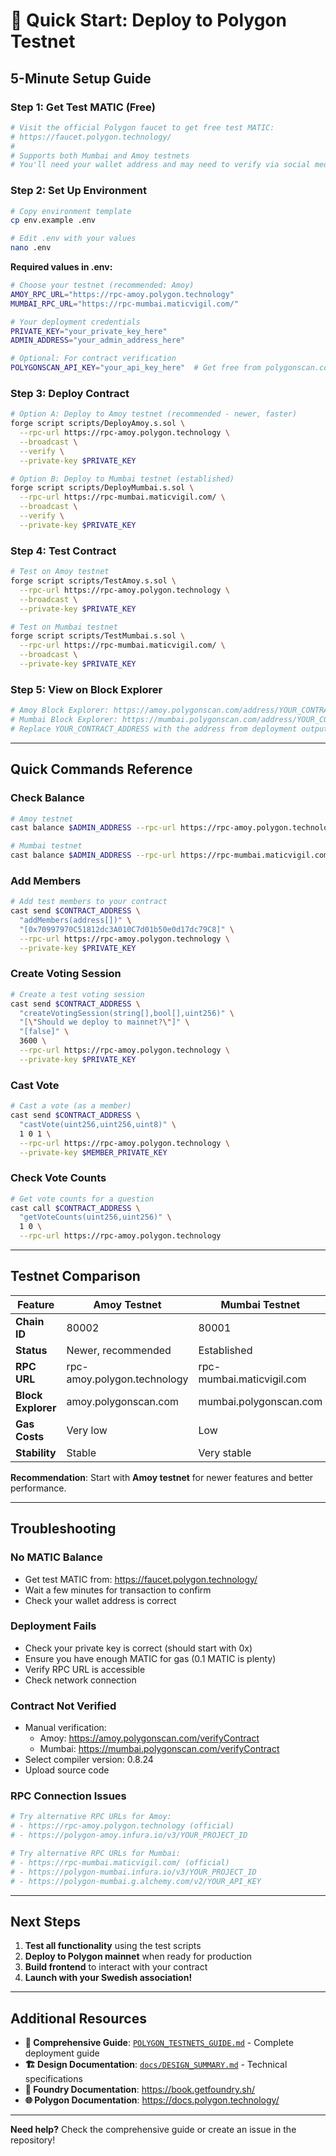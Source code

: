 # 🚀 Quick Start: Deploy to Polygon Testnet

## **5-Minute Setup Guide**

### **Step 1: Get Test MATIC (Free)**

```bash
# Visit the official Polygon faucet to get free test MATIC:
# https://faucet.polygon.technology/
#
# Supports both Mumbai and Amoy testnets
# You'll need your wallet address and may need to verify via social media
```

### **Step 2: Set Up Environment**

```bash
# Copy environment template
cp env.example .env

# Edit .env with your values
nano .env
```

**Required values in .env:**

```bash
# Choose your testnet (recommended: Amoy)
AMOY_RPC_URL="https://rpc-amoy.polygon.technology"
MUMBAI_RPC_URL="https://rpc-mumbai.maticvigil.com/"

# Your deployment credentials
PRIVATE_KEY="your_private_key_here"
ADMIN_ADDRESS="your_admin_address_here"

# Optional: For contract verification
POLYGONSCAN_API_KEY="your_api_key_here"  # Get free from polygonscan.com/apis
```

### **Step 3: Deploy Contract**

```bash
# Option A: Deploy to Amoy testnet (recommended - newer, faster)
forge script scripts/DeployAmoy.s.sol \
  --rpc-url https://rpc-amoy.polygon.technology \
  --broadcast \
  --verify \
  --private-key $PRIVATE_KEY

# Option B: Deploy to Mumbai testnet (established)
forge script scripts/DeployMumbai.s.sol \
  --rpc-url https://rpc-mumbai.maticvigil.com/ \
  --broadcast \
  --verify \
  --private-key $PRIVATE_KEY
```

### **Step 4: Test Contract**

```bash
# Test on Amoy testnet
forge script scripts/TestAmoy.s.sol \
  --rpc-url https://rpc-amoy.polygon.technology \
  --broadcast \
  --private-key $PRIVATE_KEY

# Test on Mumbai testnet
forge script scripts/TestMumbai.s.sol \
  --rpc-url https://rpc-mumbai.maticvigil.com/ \
  --broadcast \
  --private-key $PRIVATE_KEY
```

### **Step 5: View on Block Explorer**

```bash
# Amoy Block Explorer: https://amoy.polygonscan.com/address/YOUR_CONTRACT_ADDRESS
# Mumbai Block Explorer: https://mumbai.polygonscan.com/address/YOUR_CONTRACT_ADDRESS
# Replace YOUR_CONTRACT_ADDRESS with the address from deployment output
```

---

## **Quick Commands Reference**

### **Check Balance**

```bash
# Amoy testnet
cast balance $ADMIN_ADDRESS --rpc-url https://rpc-amoy.polygon.technology

# Mumbai testnet
cast balance $ADMIN_ADDRESS --rpc-url https://rpc-mumbai.maticvigil.com/
```

### **Add Members**

```bash
# Add test members to your contract
cast send $CONTRACT_ADDRESS \
  "addMembers(address[])" \
  "[0x70997970C51812dc3A010C7d01b50e0d17dc79C8]" \
  --rpc-url https://rpc-amoy.polygon.technology \
  --private-key $PRIVATE_KEY
```

### **Create Voting Session**

```bash
# Create a test voting session
cast send $CONTRACT_ADDRESS \
  "createVotingSession(string[],bool[],uint256)" \
  "[\"Should we deploy to mainnet?\"]" \
  "[false]" \
  3600 \
  --rpc-url https://rpc-amoy.polygon.technology \
  --private-key $PRIVATE_KEY
```

### **Cast Vote**

```bash
# Cast a vote (as a member)
cast send $CONTRACT_ADDRESS \
  "castVote(uint256,uint256,uint8)" \
  1 0 1 \
  --rpc-url https://rpc-amoy.polygon.technology \
  --private-key $MEMBER_PRIVATE_KEY
```

### **Check Vote Counts**

```bash
# Get vote counts for a question
cast call $CONTRACT_ADDRESS \
  "getVoteCounts(uint256,uint256)" \
  1 0 \
  --rpc-url https://rpc-amoy.polygon.technology
```

---

## **Testnet Comparison**

| Feature            | Amoy Testnet                | Mumbai Testnet            |
| ------------------ | --------------------------- | ------------------------- |
| **Chain ID**       | 80002                       | 80001                     |
| **Status**         | Newer, recommended          | Established               |
| **RPC URL**        | rpc-amoy.polygon.technology | rpc-mumbai.maticvigil.com |
| **Block Explorer** | amoy.polygonscan.com        | mumbai.polygonscan.com    |
| **Gas Costs**      | Very low                    | Low                       |
| **Stability**      | Stable                      | Very stable               |

**Recommendation**: Start with **Amoy testnet** for newer features and better performance.

---

## **Troubleshooting**

### **No MATIC Balance**

- Get test MATIC from: https://faucet.polygon.technology/
- Wait a few minutes for transaction to confirm
- Check your wallet address is correct

### **Deployment Fails**

- Check your private key is correct (should start with 0x)
- Ensure you have enough MATIC for gas (0.1 MATIC is plenty)
- Verify RPC URL is accessible
- Check network connection

### **Contract Not Verified**

- Manual verification:
  - Amoy: https://amoy.polygonscan.com/verifyContract
  - Mumbai: https://mumbai.polygonscan.com/verifyContract
- Select compiler version: 0.8.24
- Upload source code

### **RPC Connection Issues**

```bash
# Try alternative RPC URLs for Amoy:
# - https://rpc-amoy.polygon.technology (official)
# - https://polygon-amoy.infura.io/v3/YOUR_PROJECT_ID

# Try alternative RPC URLs for Mumbai:
# - https://rpc-mumbai.maticvigil.com/ (official)
# - https://polygon-mumbai.infura.io/v3/YOUR_PROJECT_ID
# - https://polygon-mumbai.g.alchemy.com/v2/YOUR_API_KEY
```

---

## **Next Steps**

1. **Test all functionality** using the test scripts
2. **Deploy to Polygon mainnet** when ready for production
3. **Build frontend** to interact with your contract
4. **Launch with your Swedish association!**

---

## **Additional Resources**

- **📖 Comprehensive Guide**: [`POLYGON_TESTNETS_GUIDE.md`](POLYGON_TESTNETS_GUIDE.md) - Complete deployment guide
- **🏗️ Design Documentation**: [`docs/DESIGN_SUMMARY.md`](docs/DESIGN_SUMMARY.md) - Technical specifications
- **🔧 Foundry Documentation**: https://book.getfoundry.sh/
- **🌐 Polygon Documentation**: https://docs.polygon.technology/

---

**Need help?** Check the comprehensive guide or create an issue in the repository!
